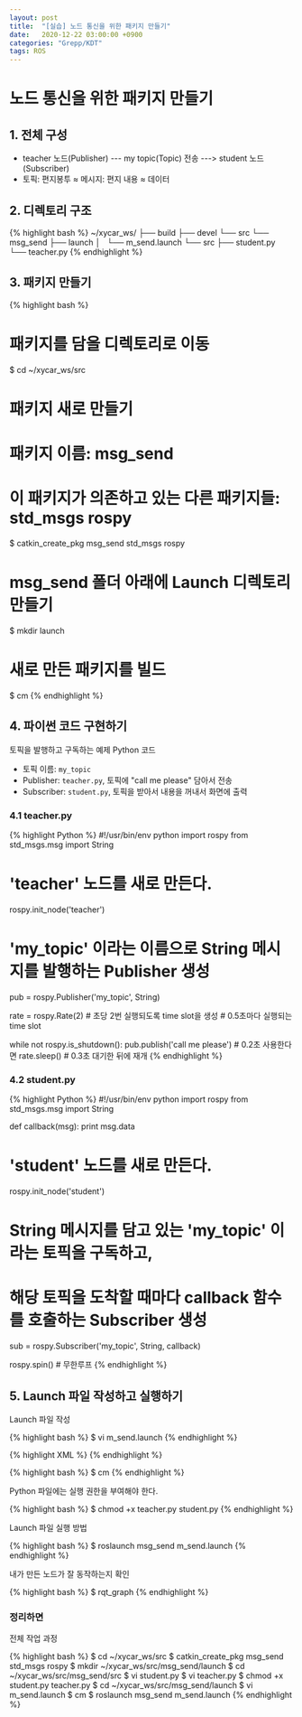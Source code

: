 ```yaml
---
layout: post
title:  "[실습] 노드 통신을 위한 패키지 만들기"
date:   2020-12-22 03:00:00 +0900
categories: "Grepp/KDT"
tags: ROS
---
```


# 노드 통신을 위한 패키지 만들기



## 1. 전체 구성
- teacher 노드(Publisher) --- my topic(Topic) 전송 ---> student 노드(Subscriber)
- 토픽: 편지봉투 ≈ 메시지: 편지 내용 ≈ 데이터



## 2. 디렉토리 구조

{% highlight bash %}
~/xycar_ws/
├── build
├── devel
└── src
    └── msg_send
        ├── launch
        │   └── m_send.launch
        └── src
            ├── student.py
            └── teacher.py
{% endhighlight %}



## 3. 패키지 만들기

{% highlight bash %}
# 패키지를 담을 디렉토리로 이동
$ cd ~/xycar_ws/src

# 패키지 새로 만들기
# 패키지 이름: msg_send
# 이 패키지가 의존하고 있는 다른 패키지들: std_msgs rospy
$ catkin_create_pkg msg_send std_msgs rospy

# msg_send 폴더 아래에 Launch 디렉토리 만들기
$ mkdir launch

# 새로 만든 패키지를 빌드
$ cm
{% endhighlight %}



## 4. 파이썬 코드 구현하기

토픽을 발행하고 구독하는 예제 Python 코드

- 토픽 이름: `my_topic`
- Publisher: `teacher.py`, 토픽에 "call me please" 담아서 전송
- Subscriber: `student.py`, 토픽을 받아서 내용을 꺼내서 화면에 출력



### 4.1 teacher.py

{% highlight Python %}
#!/usr/bin/env python
import rospy
from std_msgs.msg import String

# 'teacher' 노드를 새로 만든다.
rospy.init_node('teacher')

# 'my_topic' 이라는 이름으로 String 메시지를 발행하는 Publisher 생성
pub = rospy.Publisher('my_topic', String)

rate = rospy.Rate(2)    # 초당 2번 실행되도록 time slot을 생성
                        # 0.5초마다 실행되는 time slot

while not rospy.is_shutdown():
    pub.publish('call me please')   # 0.2초 사용한다면
    rate.sleep()                    # 0.3초 대기한 뒤에 재개
{% endhighlight %}



### 4.2 student.py

{% highlight Python %}
#!/usr/bin/env python
import rospy
from std_msgs.msg import String

def callback(msg):
    print msg.data

# 'student' 노드를 새로 만든다.
rospy.init_node('student')

# String 메시지를 담고 있는 'my_topic' 이라는 토픽을 구독하고,
# 해당 토픽을 도착할 때마다 callback 함수를 호출하는 Subscriber 생성
sub = rospy.Subscriber('my_topic', String, callback)

rospy.spin()    # 무한루프
{% endhighlight %}



## 5. Launch 파일 작성하고 실행하기

Launch 파일 작성

{% highlight bash %}
$ vi m_send.launch
{% endhighlight %}

{% highlight XML %}
<launch>
    <node pkg="msg_send" type="teacher.py" name="teacher"/>
    <node pkg="msg_send" type="student.py" name="student" output="screen"/>
</launch>
{% endhighlight %}

{% highlight bash %}
$ cm
{% endhighlight %}

Python 파일에는 실행 권한을 부여해야 한다.

{% highlight bash %}
$ chmod +x teacher.py student.py
{% endhighlight %}

Launch 파일 실행 방법

{% highlight bash %}
$ roslaunch msg_send m_send.launch
{% endhighlight %}

내가 만든 노드가 잘 동작하는지 확인

{% highlight bash %}
$ rqt_graph
{% endhighlight %}



### 정리하면

전체 작업 과정

{% highlight bash %}
$ cd ~/xycar_ws/src
$ catkin_create_pkg msg_send std_msgs rospy
$ mkdir ~/xycar_ws/src/msg_send/launch
$ cd ~/xycar_ws/src/msg_send/src
$ vi student.py
$ vi teacher.py
$ chmod +x student.py teacher.py
$ cd ~/xycar_ws/src/msg_send/launch
$ vi m_send.launch
$ cm
$ roslaunch msg_send m_send.launch
{% endhighlight %}
